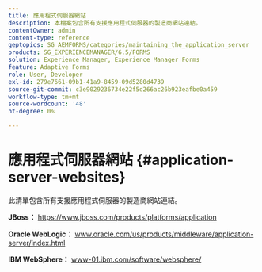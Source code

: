 ```yaml
---
title: 應用程式伺服器網站
description: 本檔案包含所有支援應用程式伺服器的製造商網站連結。
contentOwner: admin
content-type: reference
geptopics: SG_AEMFORMS/categories/maintaining_the_application_server
products: SG_EXPERIENCEMANAGER/6.5/FORMS
solution: Experience Manager, Experience Manager Forms
feature: Adaptive Forms
role: User, Developer
exl-id: 279e7661-09b1-41a9-8459-09d5280d4739
source-git-commit: c3e9029236734e22f5d266ac26b923eafbe0a459
workflow-type: tm+mt
source-wordcount: '48'
ht-degree: 0%

---
```


# 應用程式伺服器網站 {#application-server-websites}

此清單包含所有支援應用程式伺服器的製造商網站連結。

**JBoss：** https://www.jboss.com/products/platforms/application

**Oracle WebLogic：** www.oracle.com/us/products/middleware/application-server/index.html

**IBM WebSphere：** www-01.ibm.com/software/websphere/
